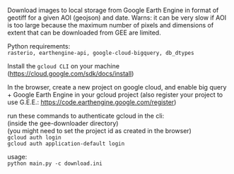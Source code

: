 Download images to local storage from Google Earth Engine in format of geotiff for a given AOI (geojson) and date.
Warns: it can be very slow if AOI is too large because the maximum number of pixels and dimensions of extent that can be downloaded from
GEE are limited.

Python requirements:  
`rasterio, earthengine-api, google-cloud-bigquery, db_dtypes`  

Install the `gcloud CLI` on your machine (https://cloud.google.com/sdk/docs/install)  

In the browser, create a new project on google cloud, and enable big query + Google Earth Engine in your gcloud project 
(also register your project to use G.E.E.: https://code.earthengine.google.com/register)

run these commands to authenticate gcloud in the cli:  
(inside the gee-downloader directory)  
(you might need to set the project id as created in the browser)  
`gcloud auth login`  
`gcloud auth application-default login`


usage:  
`python main.py -c download.ini`
